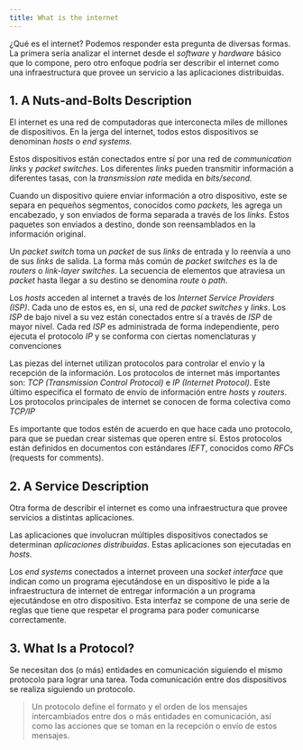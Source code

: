 ```yaml
---
title: What is the internet
---
```


¿Qué es el internet? Podemos responder esta pregunta de diversas formas. La primera sería analizar el internet desde el *software* y *hardware* básico que lo compone, pero otro enfoque podría ser describir el internet como una infraestructura que provee un servicio a las aplicaciones distribuidas.

## 1. A Nuts-and-Bolts Description

El internet es una red de computadoras que interconecta miles de millones de dispositivos. En la jerga del internet, todos estos dispositivos se denominan *hosts* o *end systems.*

Estos dispositivos están conectados entre sí por una red de *communication links* y *packet switches*. Los diferentes *links* pueden transmitir información a diferentes tasas, con la *transmission rate* medida en *bits/second.*

Cuando un dispositivo quiere enviar información a otro dispositivo, este se separa en pequeños segmentos, conocidos como *packets,* les agrega un encabezado, y son enviados de forma separada a través de los *links*. Estos paquetes son enviados a destino, donde son reensamblados en la información original.

Un *packet switch* toma un *packet* de sus *links* de entrada y lo reenvía a uno de sus *links* de salida. La forma más común de *packet switches* es la de *routers* o *link-layer* *switches*. La secuencia de elementos que atraviesa un *packet* hasta llegar a su destino se denomina *route* o *path*.

Los *hosts* acceden al internet a través de los *Internet Service Providers (ISP)*. Cada uno de estos es, en sí, una red de *packet switches* y *links*. Los *ISP* de bajo nivel a su vez están conectados entre sí a través de *ISP* de mayor nivel. Cada red *ISP* es administrada de forma independiente, pero ejecuta el protocolo *IP* y se conforma con ciertas nomenclaturas y convenciones

Las piezas del internet utilizan protocolos para controlar el envío y la recepción de la información. Los protocolos de internet más importantes son: *TCP (Transmission Control Protocol)* e *IP (Internet Protocol).* Este último específica el formato de envío de información entre *hosts* y *routers*. Los protocolos principales de internet se conocen de forma colectiva como *TCP/IP*

Es importante que todos estén de acuerdo en que hace cada uno protocolo, para que se puedan crear sistemas que operen entre sí. Estos protocolos están definidos en documentos con estándares *IEFT*, conocidos como *RFC*s (requests for comments).

## 2. A Service Description

Otra forma de describir el internet es como una infraestructura que provee servicios a distintas aplicaciones.

Las aplicaciones que involucran múltiples dispositivos conectados se determinan *aplicaciones distribuidas*. Estas aplicaciones son ejecutadas en *hosts.*

Los *end systems* conectados a internet proveen una *socket interface* que indican como un programa ejecutándose en un dispositivo le pide a la infraestructura de internet de entregar información a un programa ejecutándose en otro dispositivo. Esta interfaz se compone de una serie de reglas que tiene que respetar el programa para poder comunicarse correctamente.

## 3. What Is a Protocol?

Se necesitan dos (o más) entidades en comunicación siguiendo el mismo protocolo para lograr una tarea. Toda comunicación entre dos dispositivos se realiza siguiendo un protocolo.

> Un protocolo define el formato y el orden de los mensajes intercambiados entre dos o más entidades en comunicación, así como las acciones que se toman en la recepción o envío de estos mensajes.
